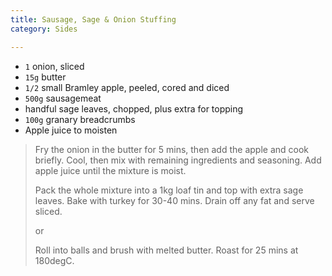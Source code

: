 ```yaml
---
title: Sausage, Sage & Onion Stuffing 
category: Sides

--- 
```

* `1` onion, sliced
* `15g` butter
* `1/2` small Bramley apple, peeled, cored and diced
* `500g` sausagemeat
* handful sage leaves, chopped, plus extra for topping
* `100g` granary breadcrumbs
* Apple juice to moisten

> Fry the onion in the butter for 5 mins, then add the apple and cook briefly. Cool, then mix with remaining ingredients and seasoning. Add apple juice until the mixture is moist.
>
> Pack the whole mixture into a 1kg loaf tin and top with extra sage leaves. Bake with turkey for 30-40 mins. Drain off any fat and serve sliced.
>
> or
>
> Roll into balls and brush with melted butter. Roast for 25 mins at 180degC.